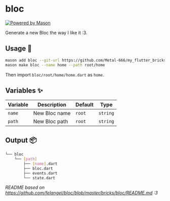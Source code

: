 # bloc

[![Powered by Mason](https://img.shields.io/endpoint?url=https%3A%2F%2Ftinyurl.com%2Fmason-badge)](https://github.com/felangel/mason)

Generate a new Bloc the way I like it :3.

## Usage 🚀

```sh
mason add bloc --git-url https://github.com/Metal-666/my_flutter_bricks --git-path bloc
mason make bloc --name home --path root/home
```

Then import `bloc/root/home/home.dart` as `home`.

## Variables ✨

| Variable | Description   | Default | Type     |
| -------- | ------------- | ------- | -------- |
| `name`   | New Bloc name | `root`  | `string` |
| `path`   | New Bloc path | `root`  | `string` |

## Output 📦

```sh
└── bloc
    └── [path]
        ├── [name].dart
        ├── bloc.dart
        ├── events.dart
        └── state.dart
```

_README based on https://github.com/felangel/bloc/blob/master/bricks/bloc/README.md :3_
